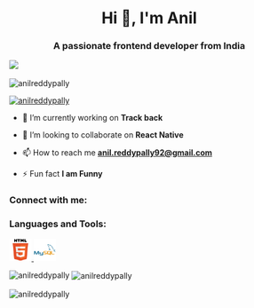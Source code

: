 <h1 align="center">Hi 👋, I'm Anil</h1>
<h3 align="center">A passionate frontend developer from India</h3>
<p align="left"> <img src="https://www.codelivly.com/wp-content/uploads/2023/01/fr.jpg" /> </p>


<p align="left"> <img src="https://komarev.com/ghpvc/?username=anilreddypally&label=Profile%20views&color=0e75b6&style=flat" alt="anilreddypally" /> </p>

<p align="left"> <a href="https://github.com/ryo-ma/github-profile-trophy"><img src="https://github-profile-trophy.vercel.app/?username=anilreddypally" alt="anilreddypally" /></a> </p>

- 🔭 I’m currently working on **Track back**

- 👯 I’m looking to collaborate on **React Native**

- 📫 How to reach me **anil.reddypally92@gmail.com**

- ⚡ Fun fact **I am Funny**

<h3 align="left">Connect with me:</h3>
<p align="left">
</p>

<h3 align="left">Languages and Tools:</h3>
<p align="left"> <a href="https://www.w3.org/html/" target="_blank" rel="noreferrer"> <img src="https://raw.githubusercontent.com/devicons/devicon/master/icons/html5/html5-original-wordmark.svg" alt="html5" width="40" height="40"/> </a> <a href="https://www.mysql.com/" target="_blank" rel="noreferrer"> <img src="https://raw.githubusercontent.com/devicons/devicon/master/icons/mysql/mysql-original-wordmark.svg" alt="mysql" width="40" height="40"/> </a> </p>

<p><img align="left" src="https://github-readme-stats.vercel.app/api/top-langs?username=anilreddypally&show_icons=true&locale=en&layout=compact" alt="anilreddypally" /></p>

<p>&nbsp;<img align="center" src="https://github-readme-stats.vercel.app/api?username=anilreddypally&show_icons=true&locale=en" alt="anilreddypally" /></p>

<p><img align="center" src="https://github-readme-streak-stats.herokuapp.com/?user=anilreddypally&" alt="anilreddypally" /></p>
